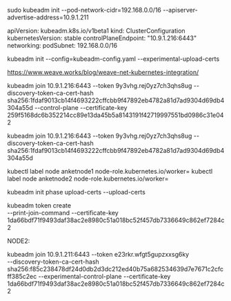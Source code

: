 sudo kubeadm init --pod-network-cidr=192.168.0.0/16 --apiserver-advertise-address=10.9.1.211

apiVersion: kubeadm.k8s.io/v1beta1
kind: ClusterConfiguration
kubernetesVersion: stable
controlPlaneEndpoint: "10.9.1.216:6443"
networking:
  podSubnet: 192.168.0.0/16

kubeadm init --config=kubeadm-config.yaml --experimental-upload-certs

https://www.weave.works/blog/weave-net-kubernetes-integration/

kubeadm join 10.9.1.216:6443 --token 9y3vhg.rej0yz7ch3qhs8ug --discovery-token-ca-cert-hash sha256:1fdaf9013cb14f4693222cffcbb9f47892eb4782a81d7ad9304d69db4304a55d --control-plane --certificate-key 259f5168dc6b352214cc89e13da45b5a8143191f42719997551bd0986c31e042

kubeadm join 10.9.1.216:6443 --token 9y3vhg.rej0yz7ch3qhs8ug --discovery-token-ca-cert-hash sha256:1fdaf9013cb14f4693222cffcbb9f47892eb4782a81d7ad9304d69db4304a55d


kubectl label node anketnode1 node-role.kubernetes.io/worker=
kubectl label node anketnode2 node-role.kubernetes.io/worker=


kubeadm init phase upload-certs --upload-certs

kubeadm token create  
--print-join-command 
--certificate-key 1da66bdf71f9493daf38ac2e8980c51a018bc52f457db7336649c862ef7284c2



NODE2:

kubeadm join 10.9.1.211:6443 --token e23rkr.wfgt5gupzxxsg6ky     
--discovery-token-ca-cert-hash sha256:f85c238478df24d0db2d3dc212ed40b75a682534639d7e7671c2cfcff385c2ec 
--experimental-control-plane --certificate-key 1da66bdf71f9493daf38ac2e8980c51a018bc52f457db7336649c862ef7284c2
